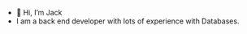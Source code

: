 - 👋 Hi, I’m Jack
- I am a back end developer with lots of experience with Databases.

<!---
J-Saladev/J-Saladev is a ✨ special ✨ repository because its `README.md` (this file) appears on your GitHub profile.
You can click the Preview link to take a look at your changes.
--->
